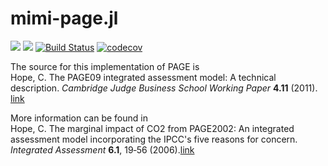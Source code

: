 # mimi-page.jl

[![](https://img.shields.io/badge/docs-stable-blue.svg)](http://anthofflab.berkeley.edu/mimi-page.jl/stable/)
[![](https://img.shields.io/badge/docs-latest-blue.svg)](http://anthofflab.berkeley.edu/mimi-page.jl/latest/)
[![Build Status](https://travis-ci.org/anthofflab/mimi-page.jl.svg?branch=master)](https://travis-ci.org/anthofflab/mimi-page.jl)
[![codecov](https://codecov.io/gh/anthofflab/mimi-page.jl/branch/master/graph/badge.svg)](https://codecov.io/gh/anthofflab/mimi-page.jl)

The source for this implementation of PAGE is  
Hope, C. The PAGE09 integrated assessment model: A technical description. *Cambridge Judge Business School Working Paper* **4.11** (2011). [link](https://www.jbs.cam.ac.uk/fileadmin/user_upload/research/workingpapers/wp1104.pdf)  

More information can be found in  
Hope, C. The marginal impact of CO2 from PAGE2002: An integrated assessment model incorporating the IPCC's five reasons for concern. *Integrated Assessment* **6.1**, 19‐56 (2006).[link](http://78.47.223.121:8080/index.php/iaj/article/view/227)
